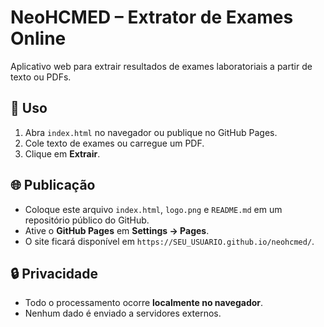 # NeoHCMED – Extrator de Exames Online

Aplicativo web para extrair resultados de exames laboratoriais a partir de texto ou PDFs.

## 🚀 Uso
1. Abra `index.html` no navegador ou publique no GitHub Pages.
2. Cole texto de exames ou carregue um PDF.
3. Clique em **Extrair**.

## 🌐 Publicação
- Coloque este arquivo `index.html`, `logo.png` e `README.md` em um repositório público do GitHub.
- Ative o **GitHub Pages** em **Settings → Pages**.
- O site ficará disponível em `https://SEU_USUARIO.github.io/neohcmed/`.

## 🔒 Privacidade
- Todo o processamento ocorre **localmente no navegador**.
- Nenhum dado é enviado a servidores externos.

